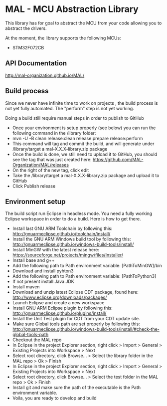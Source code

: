 # MAL - MCU Abstraction Library
This library has for goal to abstract the MCU from your code allowing you to abstract the drivers.

At the moment, the library supports the following MCUs:
* STM32F072CB

## API Documentation
http://mal-organization.github.io/MAL/

## Build process
Since we never have infinite time to work on projects , the build process is not yet fully automated.
The "perform" step is not yet working.

Doing a build still require manual steps in order to publish to GitHub
* Once your environment is setup properly (see below) you can run the following command in the /library folder:
 * mvn -U -B clean release:clean release:prepare release:perform
 * This command will tag and commit the build, and will generate under /library/target a mal-X.X.X-library.zip package
* Once the build is done, we still need to upload it to GitHub, you should see the tag that was just created here: https://github.com/MAL-Organization/MAL/releases
 * On the right of the new tag, click edit
 * Take the /library/target a mal-X.X.X-library.zip package and upload it to GitHub
 * Click Publish release

## Environment setup
The build script run Eclipse in headless mode. You need a fully working Eclipse workspace in order to do a build. Here is how to get there.
* Install last GNU ARM Toolchain by following this: http://gnuarmeclipse.github.io/toolchain/install/
* Install the GNU ARM Windows build tool by following this: http://gnuarmeclipse.github.io/windows-build-tools/install/
* Install MinGW with the latest release here: https://sourceforge.net/projects/mingw/files/Installer/
 * Install base and g++
 * Add the following path to Path environment variable: [PathToMinGW]/bin
* Download and install pyhton3
 * Add the following path to Path environment variable: [PathToPython3]
* If not present install Java JDK
* Install maven
* Download and unzip latest Eclipse CDT package, found here: http://www.eclipse.org/downloads/packages/
* Launch Eclipse and create a new workspace
* Install GNU ARM Eclipse plugin by following this: http://gnuarmeclipse.github.io/plugins/install/
* Install the Unit Test plugin for CDT from your CDT update site.
* Make sure Global tools path are set properly by following this: http://gnuarmeclipse.github.io/windows-build-tools/install/#check-the-global-tools-path
* Checkout the MAL repo
* In Eclipse in the project Explorer section, right click > Import > General > Existing Projects into Workspace > Next
* Select root directory, click Browse... > Select the library folder in the MAL repo > Ok > Finish
* In Eclipse in the project Explorer section, right click > Import > General > Existing Projects into Workspace > Next
* Select root directory, click Browse... > Select the test folder in the MAL repo > Ok > Finish
* Install git and make sure the path of the executable is the Path environment variable.
* Voila, you are ready to develop and build
